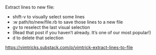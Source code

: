 Extract lines to new file:

- shift-v to visually select some lines
- :w path/to/new/file.rb<Enter> to save those lines to a new file
- gv to reselect the last visual selection
- (Read that post if you haven’t already. It’s one of our most popular!)
- d to delete that selection

https://vimtricks.substack.com/p/vimtrick-extract-lines-to-file
